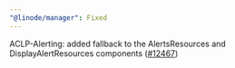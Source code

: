 ```yaml
---
"@linode/manager": Fixed
---
```


ACLP-Alerting: added fallback to the AlertsResources and DisplayAlertResources components ([#12467](https://github.com/linode/manager/pull/12467))
